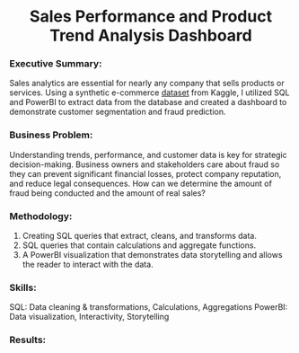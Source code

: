 <h1 align='center'>Sales Performance and Product Trend Analysis Dashboard</h1>

### Executive Summary:
Sales analytics are essential for nearly any company that sells products or services. Using a synthetic e-commerce <a href='https://www.kaggle.com/datasets/sahilislam007/e-commerce-customer-analytics-loyalty-vs-fraud'>dataset</a> from Kaggle, I utilized SQL and PowerBI to extract data from the database and created a dashboard to demonstrate customer segmentation and fraud prediction.

### Business Problem:
Understanding trends, performance, and customer data is key for strategic decision-making. Business owners and stakeholders care about fraud so they can prevent significant financial losses, protect company reputation, and reduce legal consequences. How can we determine the amount of fraud being conducted and the amount of real sales?

### Methodology:
1. Creating SQL queries that extract, cleans, and transforms data.
2. SQL queries that contain calculations and aggregate functions.
3. A PowerBI visualization that demonstrates data storytelling and allows the reader to interact with the data.

### Skills:
SQL: Data cleaning & transformations, Calculations, Aggregations
PowerBI: Data visualization, Interactivity, Storytelling

### Results:
